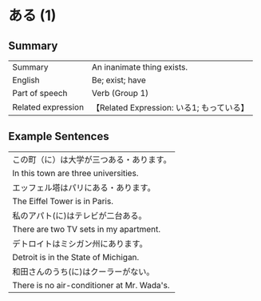 # ある (1)

## Summary

<table><tr>   <td>Summary</td>   <td>An inanimate thing exists.</td></tr><tr>   <td>English</td>   <td>Be; exist; have</td></tr><tr>   <td>Part of speech</td>   <td>Verb (Group 1)</td></tr><tr>   <td>Related expression</td>   <td>【Related Expression: いる1; もっている】</td></tr></table>

## Example Sentences

<table><tr><td>この町（に）は大学が三つある・あります。</td></tr><tr><td>In this town are three universities.</td></tr><tr><td>エッフェル塔はパリにある・あります。</td></tr><tr><td>The Eiffel Tower is in Paris.</td></tr><tr><td>私のアパト(に)はテレビが二台ある。</td></tr><tr><td>There are two TV sets in my apartment.</td></tr><tr><td>デトロイトはミシガン州にあります。</td></tr><tr><td>Detroit is in the State of Michigan.</td></tr><tr><td>和田さんのうち(に)はクーラーがない。</td></tr><tr><td>There is no air-conditioner at Mr. Wada's.</td></tr></table>

